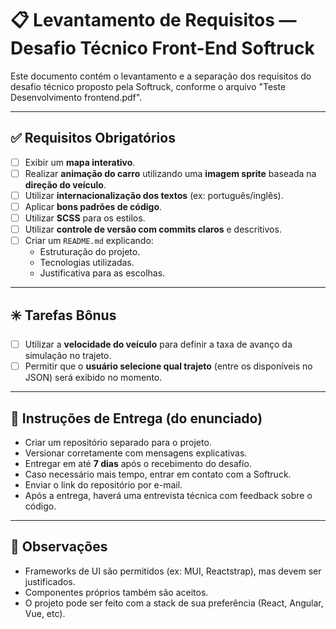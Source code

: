 # 📋 Levantamento de Requisitos — Desafio Técnico Front-End Softruck

Este documento contém o levantamento e a separação dos requisitos do desafio técnico proposto pela Softruck, conforme o arquivo "Teste Desenvolvimento frontend.pdf".

---

## ✅ Requisitos Obrigatórios

- [ ] Exibir um **mapa interativo**.
- [ ] Realizar **animação do carro** utilizando uma **imagem sprite** baseada na **direção do veículo**.
- [ ] Utilizar **internacionalização dos textos** (ex: português/inglês).
- [ ] Aplicar **bons padrões de código**.
- [ ] Utilizar **SCSS** para os estilos.
- [ ] Utilizar **controle de versão com commits claros** e descritivos.
- [ ] Criar um `README.md` explicando:
  - Estruturação do projeto.
  - Tecnologias utilizadas.
  - Justificativa para as escolhas.

---

## ✳️ Tarefas Bônus

- [ ] Utilizar a **velocidade do veículo** para definir a taxa de avanço da simulação no trajeto.
- [ ] Permitir que o **usuário selecione qual trajeto** (entre os disponíveis no JSON) será exibido no momento.

---

## 📝 Instruções de Entrega (do enunciado)

- Criar um repositório separado para o projeto.
- Versionar corretamente com mensagens explicativas.
- Entregar em até **7 dias** após o recebimento do desafio.
- Caso necessário mais tempo, entrar em contato com a Softruck.
- Enviar o link do repositório por e-mail.
- Após a entrega, haverá uma entrevista técnica com feedback sobre o código.

---

## 📎 Observações

- Frameworks de UI são permitidos (ex: MUI, Reactstrap), mas devem ser justificados.
- Componentes próprios também são aceitos.
- O projeto pode ser feito com a stack de sua preferência (React, Angular, Vue, etc).
